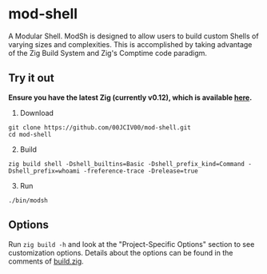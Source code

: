 # mod-shell
A Modular Shell. ModSh is designed to allow users to build custom Shells of varying sizes and complexities. This is accomplished by taking advantage of the Zig Build System and Zig's Comptime code paradigm.

## Try it out
**Ensure you have the latest Zig (currently v0.12), which is available [here](https://ziglang.org/download/).**

1. Download
```shell
git clone https://github.com/00JCIV00/mod-shell.git
cd mod-shell
```
2. Build 
```shell
zig build shell -Dshell_builtins=Basic -Dshell_prefix_kind=Command -Dshell_prefix=whoami -freference-trace -Drelease=true
```
3. Run
```shell
./bin/modsh
```

## Options
Run `zig build -h` and look at the "Project-Specific Options" section to see customization options. Details about the options can be found in the comments of [build.zig](build.zig).
